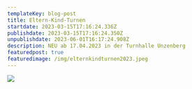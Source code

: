 ```yaml
---
templateKey: blog-post
title: Eltern-Kind-Turnen
startdate: 2023-03-15T17:16:24.336Z
publishdate: 2023-03-15T17:16:24.350Z
unpublishdate: 2023-06-01T16:17:24.908Z
description: NEU ab 17.04.2023 in der Turnhalle Unzenberg
featuredpost: true
featuredimage: /img/elternkindturnen2023.jpeg
---
```

![](/img/elternkindturnen2023.jpeg)